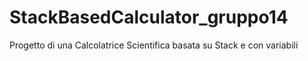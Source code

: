 # StackBasedCalculator_gruppo14
Progetto di una Calcolatrice Scientifica basata su Stack e con variabili
